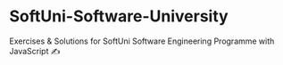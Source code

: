 # SoftUni-Software-University
Exercises &amp; Solutions for SoftUni Software Engineering Programme with JavaScript ✍️
